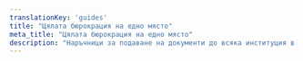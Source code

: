 ```yaml
---
translationKey: 'guides'
title: "Цялата бюрокрация на едно място"
meta_title: "Цялата бюрокрация на едно място"
description: "Наръчници за подаване на документи до всяка институция в света"
---
```

